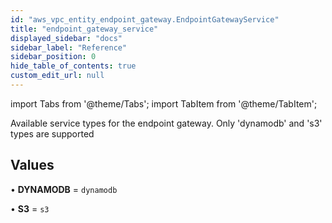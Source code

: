 ```yaml
---
id: "aws_vpc_entity_endpoint_gateway.EndpointGatewayService"
title: "endpoint_gateway_service"
displayed_sidebar: "docs"
sidebar_label: "Reference"
sidebar_position: 0
hide_table_of_contents: true
custom_edit_url: null
---
```


import Tabs from '@theme/Tabs';
import TabItem from '@theme/TabItem';

Available service types for the endpoint gateway.
Only 'dynamodb' and 's3' types are supported

## Values

• **DYNAMODB** = `dynamodb`

• **S3** = `s3`
